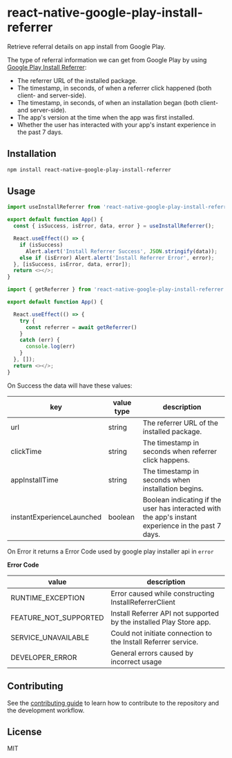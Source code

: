 # react-native-google-play-install-referrer

Retrieve referral details on app install from Google Play.

The type of referral information we can get from Google Play by using [Google Play Install Referrer](https://developer.android.com/google/play/installreferrer):

- The referrer URL of the installed package.
- The timestamp, in seconds, of when a referrer click happened (both client- and server-side).
- The timestamp, in seconds, of when an installation began (both client- and server-side).
- The app's version at the time when the app was first installed.
- Whether the user has interacted with your app's instant experience in the past 7 days.

## Installation

```sh
npm install react-native-google-play-install-referrer
```

## Usage

```js
import useInstallReferrer from 'react-native-google-play-install-referrer';

export default function App() {
  const { isSuccess, isError, data, error } = useInstallReferrer();

  React.useEffect(() => {
    if (isSuccess)
      Alert.alert('Install Referrer Success', JSON.stringify(data));
    else if (isError) Alert.alert('Install Referrer Error', error);
  }, [isSuccess, isError, data, error]);
  return <></>;
}
```

```js
import { getReferrer } from 'react-native-google-play-install-referrer';

export default function App() {

  React.useEffect(() => {
    try {
      const referrer = await getReferrer()
    }
    catch (err) {
      console.log(err)
    }
  }, []);
  return <></>;
}
```

On Success the data will have these values:

| key                       | value type | description                                                                                         |
| ------------------------- | ---------- | --------------------------------------------------------------------------------------------------- |
| url                       | string     | The referrer URL of the installed package.                                                          |
| clickTime                 | string     | The timestamp in seconds when referrer click happens.                                               |
| appInstallTime            | string     | The timestamp in seconds when installation begins.                                                  |
| instantExperienceLaunched | boolean    | Boolean indicating if the user has interacted with the app's instant experience in the past 7 days. |

On Error it returns a Error Code used by google play installer api in `error`

**Error Code**

| value               | description                                                         |
| ------------------- | ------------------------------------------------------------------- |
| RUNTIME_EXCEPTION   | Error caused while constructing InstallReferrerClient               |
| FEATURE_NOT_SUPPORTED | Install Referrer API not supported by the installed Play Store app. |
| SERVICE_UNAVAILABLE | Could not initiate connection to the Install Referrer service.      |
| DEVELOPER_ERROR     | General errors caused by incorrect usage |

## Contributing

See the [contributing guide](CONTRIBUTING.md) to learn how to contribute to the repository and the development workflow.

## License

MIT
